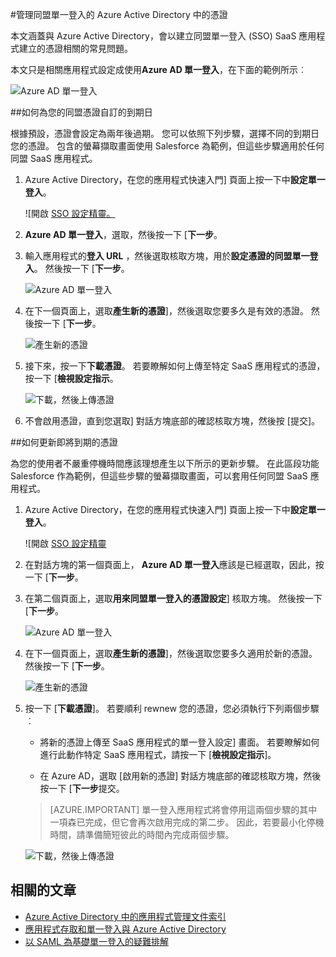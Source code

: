 <properties
    pageTitle="如何管理同盟憑證中 Azure AD |Microsoft Azure"
    description="瞭解如何將自訂的到期日您同盟的憑證，以及如何更新即將到期的憑證。"
    services="active-directory"
    documentationCenter=""
    authors="asmalser-msft"
    manager="femila"
    editor=""/>

<tags
    ms.service="active-directory"
    ms.workload="identity"
    ms.tgt_pltfrm="na"
    ms.devlang="na"
    ms.topic="article"
    ms.date="02/09/2016"
    ms.author="asmalser-msft"/>

#<a name="managing-certificates-for-federated-single-sign-on-in-azure-active-directory"></a>管理同盟單一登入的 Azure Active Directory 中的憑證

本文涵蓋與 Azure Active Directory，會以建立同盟單一登入 (SSO) SaaS 應用程式建立的憑證相關的常見問題。

本文只是相關應用程式設定成使用**Azure AD 單一登入**，在下面的範例所示︰

![Azure AD 單一登入](./media/active-directory-sso-certs/fed-sso.PNG)

##<a name="how-to-customize-the-expiration-date-for-your-federation-certificate"></a>如何為您的同盟憑證自訂的到期日

根據預設，憑證會設定為兩年後過期。 您可以依照下列步驟，選擇不同的到期日您的憑證。 包含的螢幕擷取畫面使用 Salesforce 為範例，但這些步驟適用於任何同盟 SaaS 應用程式。

1. Azure Active Directory，在您的應用程式快速入門] 頁面上按一下中**設定單一登入**。

    ![開啟 [SSO 設定精靈。](./media/active-directory-sso-certs/config-sso.png)

2. **Azure AD 單一登入**，選取，然後按一下 [**下一步**。

3. 輸入應用程式的**登入 URL** ，然後選取核取方塊，用於**設定憑證的同盟單一登入**。 然後按一下 [**下一步**。

    ![Azure AD 單一登入](./media/active-directory-sso-certs/new-app-config-sso.PNG)

4. 在下一個頁面上，選取**產生新的憑證**]，然後選取您要多久是有效的憑證。 然後按一下 [**下一步**。

    ![產生新的憑證](./media/active-directory-sso-certs/new-app-config-cert.PNG)

5. 接下來，按一下**下載憑證**。 若要瞭解如何上傳至特定 SaaS 應用程式的憑證，按一下 [**檢視設定指示**。

    ![下載，然後上傳憑證](./media/active-directory-sso-certs/new-app-config-app.PNG)

6. 不會啟用憑證，直到您選取] 對話方塊底部的確認核取方塊，然後按 [提交]。

##<a name="how-to-renew-a-certificate-that-will-soon-expire"></a>如何更新即將到期的憑證

為您的使用者不嚴重停機時間應該理想產生以下所示的更新步驟。 在此區段功能 Salesforce 作為範例，但這些步驟的螢幕擷取畫面，可以套用任何同盟 SaaS 應用程式。

1. Azure Active Directory，在您的應用程式快速入門] 頁面上按一下中**設定單一登入**。

    ![開啟 [SSO 設定精靈](./media/active-directory-sso-certs/renew-sso-button.PNG)

2. 在對話方塊的第一個頁面上， **Azure AD 單一登入**應該是已經選取，因此，按一下 [**下一步**。

3. 在第二個頁面上，選取**用來同盟單一登入的憑證設定**] 核取方塊。 然後按一下 [**下一步**。

    ![Azure AD 單一登入](./media/active-directory-sso-certs/renew-config-sso.PNG)

4. 在下一個頁面上，選取**產生新的憑證**]，然後選取您要多久適用於新的憑證。 然後按一下 [**下一步**。

    ![產生新的憑證](./media/active-directory-sso-certs/new-app-config-cert.PNG)

5. 按一下 [**下載憑證**]。 若要順利 rewnew 您的憑證，您必須執行下列兩個步驟︰

    - 將新的憑證上傳至 SaaS 應用程式的單一登入設定] 畫面。 若要瞭解如何進行此動作特定 SaaS 應用程式，請按一下 [**檢視設定指示**]。

    - 在 Azure AD，選取 [啟用新的憑證] 對話方塊底部的確認核取方塊，然後按一下 [**下一步**提交。

    > [AZURE.IMPORTANT] 單一登入應用程式將會停用這兩個步驟的其中一項森已完成，但它會再次啟用完成的第二步。 因此，若要最小化停機時間，請準備簡短彼此的時間內完成兩個步驟。

    ![下載，然後上傳憑證](./media/active-directory-sso-certs/renew-config-app.PNG)

## <a name="related-articles"></a>相關的文章

- [Azure Active Directory 中的應用程式管理文件索引](active-directory-apps-index.md)
- [應用程式存取和單一登入與 Azure Active Directory](active-directory-appssoaccess-whatis.md)
- [以 SAML 為基礎單一登入的疑難排解](active-directory-saml-debugging.md)
